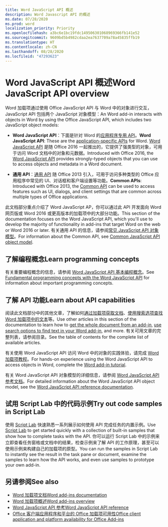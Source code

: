 ```yaml
---
title: Word JavaScript API 概述
description: Word Javascript API 的概述
ms.date: 07/28/2020
ms.prod: word
localization_priority: Priority
ms.openlocfilehash: a3bc6e1bc19fdc149506301068969366fb141e52
ms.sourcegitcommit: 9609bd5b4982cdaa2ea7637709a78a45835ffb19
ms.translationtype: HT
ms.contentlocale: zh-CN
ms.lasthandoff: 08/28/2020
ms.locfileid: "47293623"
---
```

# <a name="word-javascript-api-overview"></a><span data-ttu-id="e56ae-103">Word JavaScript API 概述</span><span class="sxs-lookup"><span data-stu-id="e56ae-103">Word JavaScript API overview</span></span>

<span data-ttu-id="e56ae-104">Word 加载项通过使用 Office JavaScript API 与 Word 中的对象进行交互，JavaScript API 包括两个 JavaScript 对象模型：</span><span class="sxs-lookup"><span data-stu-id="e56ae-104">An Word add-in interacts with objects in Word by using the Office JavaScript API, which includes two JavaScript object models:</span></span>

* <span data-ttu-id="e56ae-105">**Word JavaScript API**：下面是针对 Word 的[应用程序专用 API](../../develop/application-specific-api-model.md)。</span><span class="sxs-lookup"><span data-stu-id="e56ae-105">**Word JavaScript API**: These are the [application-specific APIs](../../develop/application-specific-api-model.md) for Word.</span></span> <span data-ttu-id="e56ae-106">[Word JavaScript API](/javascript/api/word) 是随 Office 2016 一起推出的，它提供了强类型的对象，可用于访问 Word 文档中的对象和元数据。</span><span class="sxs-lookup"><span data-stu-id="e56ae-106">Introduced with Office 2016, the [Word JavaScript API](/javascript/api/word) provides strongly-typed objects that you can use to access objects and metadata in a Word document.</span></span>

* <span data-ttu-id="e56ae-107">**通用 API**：[通用 API](/javascript/api/office) 随 Office 2013 引入，可用于访问多种类型的 Office 应用程序中常见的 UI、对话框和客户端设置等功能。</span><span class="sxs-lookup"><span data-stu-id="e56ae-107">**Common APIs**: Introduced with Office 2013, the [Common API](/javascript/api/office) can be used to access features such as UI, dialogs, and client settings that are common across multiple types of Office applications.</span></span>

<span data-ttu-id="e56ae-108">此文档部分重点介绍了 Word JavaScript AP，你可以通过此 API 开发面向 Word 网页版或 Word 2016 或更高版本的加载项中的大部分功能。</span><span class="sxs-lookup"><span data-stu-id="e56ae-108">This section of the documentation focuses on the Word JavaScript API, which you'll use to develop the majority of functionality in add-ins that target Word on the web or Word 2016 or later.</span></span> <span data-ttu-id="e56ae-109">有关通用 API 的信息，请参阅[常见 JavaScript API 对象模型](../../develop/office-javascript-api-object-model.md)。</span><span class="sxs-lookup"><span data-stu-id="e56ae-109">For information about the Common API, see [Common JavaScript API object model](../../develop/office-javascript-api-object-model.md).</span></span>

## <a name="learn-programming-concepts"></a><span data-ttu-id="e56ae-110">了解编程概念</span><span class="sxs-lookup"><span data-stu-id="e56ae-110">Learn programming concepts</span></span>

<span data-ttu-id="e56ae-111">有关重要编程概念的信息，请参阅 [Word JavaScript API 基本编程概念](../../word/word-add-ins-core-concepts.md)。</span><span class="sxs-lookup"><span data-stu-id="e56ae-111">See [Fundamental programming concepts with the Word JavaScript API](../../word/word-add-ins-core-concepts.md) for information about important programming concepts.</span></span>

## <a name="learn-about-api-capabilities"></a><span data-ttu-id="e56ae-112">了解 API 功能</span><span class="sxs-lookup"><span data-stu-id="e56ae-112">Learn about API capabilities</span></span>

<span data-ttu-id="e56ae-113">阅读此文档部分中的其他文章，了解如何[通过加载项获取文档](../../word/get-the-whole-document-from-an-add-in-for-word.md)、[使用搜索选项查找 Word 加载项中的文本](../../word/search-option-guidance.md)等。</span><span class="sxs-lookup"><span data-stu-id="e56ae-113">Use other articles in this section of the documentation to learn how to [get the whole document from an add-in](../../word/get-the-whole-document-from-an-add-in-for-word.md), [use search options to find text in your Word add-in](../../word/search-option-guidance.md), and more.</span></span> <span data-ttu-id="e56ae-114">有关可用文章的完整列表，请参阅目录。</span><span class="sxs-lookup"><span data-stu-id="e56ae-114">See the table of contents for the complete list of available articles.</span></span>

<span data-ttu-id="e56ae-115">有关使用 Word JavaScript API 访问 Word 中的对象的实践体验，请完成 [Word 加载项教程](../../tutorials/word-tutorial.md)。</span><span class="sxs-lookup"><span data-stu-id="e56ae-115">For hands-on experience using the Word JavaScript API to access objects in Word, complete the [Word add-in tutorial](../../tutorials/word-tutorial.md).</span></span>

<span data-ttu-id="e56ae-116">有关 Word JavaScript API 对象模型的详细信息，请参阅 [Word JavaScript API 参考文档](/javascript/api/word)。</span><span class="sxs-lookup"><span data-stu-id="e56ae-116">For detailed information about the Word JavaScript API object model, see the [Word JavaScript API reference documentation](/javascript/api/word).</span></span>

## <a name="try-out-code-samples-in-script-lab"></a><span data-ttu-id="e56ae-117">试用 Script Lab 中的代码示例</span><span class="sxs-lookup"><span data-stu-id="e56ae-117">Try out code samples in Script Lab</span></span>

<span data-ttu-id="e56ae-118">使用 [Script Lab](../../overview/explore-with-script-lab.md) 快速熟悉一系列展示如何使用 API 完成任务的内置示例。</span><span class="sxs-lookup"><span data-stu-id="e56ae-118">Use [Script Lab](../../overview/explore-with-script-lab.md) to get started quickly with a collection of built-in samples that show how to complete tasks with the API.</span></span> <span data-ttu-id="e56ae-119">你可以运行 Script Lab 中的示例来立即查看任务窗格或文档中的结果，检查示例来了解 API 的工作原理，甚至可以使用示例来构建自己的加载项的原型。</span><span class="sxs-lookup"><span data-stu-id="e56ae-119">You can run the samples in Script Lab to instantly see the result in the task pane or document, examine the samples to learn how the API works, and even use samples to prototype your own add-in.</span></span>

## <a name="see-also"></a><span data-ttu-id="e56ae-120">另请参阅</span><span class="sxs-lookup"><span data-stu-id="e56ae-120">See also</span></span>

* [<span data-ttu-id="e56ae-121">Word 加载项文档</span><span class="sxs-lookup"><span data-stu-id="e56ae-121">Word add-ins documentation</span></span>](../../word/index.yml)
* [<span data-ttu-id="e56ae-122">Word 加载项概述</span><span class="sxs-lookup"><span data-stu-id="e56ae-122">Word add-ins overview</span></span>](../../word/word-add-ins-programming-overview.md)
* [<span data-ttu-id="e56ae-123">Word JavaScript API 参考</span><span class="sxs-lookup"><span data-stu-id="e56ae-123">Word JavaScript API reference</span></span>](/javascript/api/word)
* [<span data-ttu-id="e56ae-124">Office 客户端应用程序和平台的 Office 加载项可用性</span><span class="sxs-lookup"><span data-stu-id="e56ae-124">Office client application and platform availability for Office Add-ins</span></span>](../../overview/office-add-in-availability.md)
